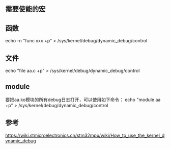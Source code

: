 
## 需要使能的宏

## 函数
echo -n "func xxx +p" > /sys/kernel/debug/dynamic_debug/control 

## 文件
echo "file aa.c +p" > /sys/kernel/debug/dynamic_debug/control

## module
要把aa.ko模块的所有debug日志打开，可以使用如下命令：
echo "module aa +p" > /sys/kernel/debug/dynamic_debug/control

## 参考
https://wiki.stmicroelectronics.cn/stm32mpu/wiki/How_to_use_the_kernel_dynamic_debug

